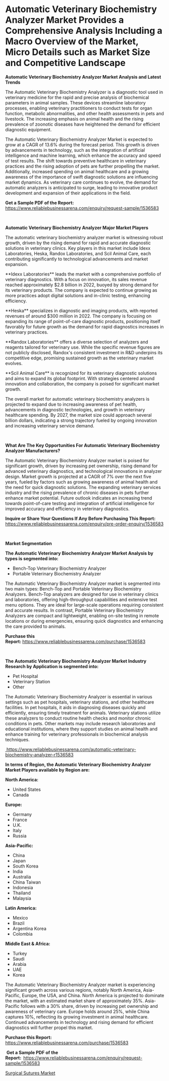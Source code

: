 <p><h1>Automatic Veterinary Biochemistry Analyzer Market Provides a Comprehensive Analysis Including a Macro Overview of the Market, Micro Details such as Market Size and Competitive Landscape</h1></p><p><strong>Automatic Veterinary Biochemistry Analyzer Market Analysis and Latest Trends</strong></p>
<p><p>The Automatic Veterinary Biochemistry Analyzer is a diagnostic tool used in veterinary medicine for the rapid and precise analysis of biochemical parameters in animal samples. These devices streamline laboratory processes, enabling veterinary practitioners to conduct tests for organ function, metabolic abnormalities, and other health assessments in pets and livestock. The increasing emphasis on animal health and the rising prevalence of zoonotic diseases have heightened the demand for efficient diagnostic equipment.</p><p>The Automatic Veterinary Biochemistry Analyzer Market is expected to grow at a CAGR of 13.6% during the forecast period. This growth is driven by advancements in technology, such as the integration of artificial intelligence and machine learning, which enhance the accuracy and speed of test results. The shift towards preventive healthcare in veterinary practices and the rising adoption of pets are further propelling the market. Additionally, increased spending on animal healthcare and a growing awareness of the importance of swift diagnostic solutions are influencing market dynamics. As veterinary care continues to evolve, the demand for automatic analyzers is anticipated to surge, leading to innovative product development and expansion of their applications in the field.</p></p>
<p><strong>Get a Sample PDF of the Report:&nbsp;</strong> <a href="https://www.reliablebusinessarena.com/enquiry/request-sample/1536583?utm_campaign=2452&utm_medium=2&utm_source=Github&utm_content=ia&utm_term=03032025&utm_id=automatic-veterinary-biochemistry-analyzer">https://www.reliablebusinessarena.com/enquiry/request-sample/1536583</a></p>
<p>&nbsp;</p>
<p><strong>Automatic Veterinary Biochemistry Analyzer Major Market Players</strong></p>
<p><p>The automatic veterinary biochemistry analyzer market is witnessing robust growth, driven by the rising demand for rapid and accurate diagnostic solutions in veterinary clinics. Key players in this market include Idexx Laboratories, Heska, Randox Laboratories, and Scil Animal Care, each contributing significantly to technological advancements and market expansion.</p><p>**Idexx Laboratories** leads the market with a comprehensive portfolio of veterinary diagnostics. With a focus on innovation, its sales revenue reached approximately $2.8 billion in 2022, buoyed by strong demand for its veterinary products. The company is expected to continue growing as more practices adopt digital solutions and in-clinic testing, enhancing efficiency.</p><p>**Heska** specializes in diagnostic and imaging products, with reported revenues of around $300 million in 2022. The company is focusing on expanding its range of point-of-care diagnostic products, positioning itself favorably for future growth as the demand for rapid diagnostics increases in veterinary practices.</p><p>**Randox Laboratories** offers a diverse selection of analyzers and reagents tailored for veterinary use. While the specific revenue figures are not publicly disclosed, Randox's consistent investment in R&D underpins its competitive edge, promising sustained growth as the veterinary market evolves.</p><p>**Scil Animal Care** is recognized for its veterinary diagnostic solutions and aims to expand its global footprint. With strategies centered around innovation and collaboration, the company is poised for significant market growth.</p><p>The overall market for automatic veterinary biochemistry analyzers is projected to expand due to increasing awareness of pet health, advancements in diagnostic technologies, and growth in veterinary healthcare spending. By 2027, the market size could approach several billion dollars, indicating a strong trajectory fueled by ongoing innovation and increasing veterinary service demand.</p></p>
<p>&nbsp;</p>
<p><strong>What Are The Key Opportunities For Automatic Veterinary Biochemistry Analyzer Manufacturers?</strong></p>
<p><p>The Automatic Veterinary Biochemistry Analyzer market is poised for significant growth, driven by increasing pet ownership, rising demand for advanced veterinary diagnostics, and technological innovations in analyzer design. Market growth is projected at a CAGR of 7% over the next five years, fueled by factors such as growing awareness of animal health and the need for quick diagnostic solutions. The expanding veterinary services industry and the rising prevalence of chronic diseases in pets further enhance market potential. Future outlook indicates an increasing trend towards point-of-care testing and integration of artificial intelligence for improved accuracy and efficiency in veterinary diagnostics.</p></p>
<p><strong>Inquire or Share Your Questions If Any Before Purchasing This Report:</strong> <a href="https://www.reliablebusinessarena.com/enquiry/pre-order-enquiry/1536583?utm_campaign=2452&utm_medium=2&utm_source=Github&utm_content=ia&utm_term=03032025&utm_id=automatic-veterinary-biochemistry-analyzer">https://www.reliablebusinessarena.com/enquiry/pre-order-enquiry/1536583</a></p>
<p>&nbsp;</p>
<p><strong>Market Segmentation</strong></p>
<p><strong>The Automatic Veterinary Biochemistry Analyzer Market Analysis by types is segmented into:</strong></p>
<p><ul><li>Bench-Top Veterinary Biochemistry Analyzer</li><li>Portable Veterinary Biochemistry Analyzer</li></ul></p>
<p><p>The Automatic Veterinary Biochemistry Analyzer market is segmented into two main types: Bench-Top and Portable Veterinary Biochemistry Analyzers. Bench-Top analyzers are designed for use in veterinary clinics and laboratories, offering high-throughput capabilities and extensive test menu options. They are ideal for large-scale operations requiring consistent and accurate results. In contrast, Portable Veterinary Biochemistry Analyzers are compact and lightweight, enabling on-site testing in remote locations or during emergencies, ensuring quick diagnostics and enhancing the care provided to animals.</p></p>
<p><strong>Purchase this Report:&nbsp;</strong><a href="https://www.reliablebusinessarena.com/purchase/1536583?utm_campaign=2452&utm_medium=2&utm_source=Github&utm_content=ia&utm_term=03032025&utm_id=automatic-veterinary-biochemistry-analyzer">https://www.reliablebusinessarena.com/purchase/1536583</a></p>
<p>&nbsp;</p>
<p><strong>The Automatic Veterinary Biochemistry Analyzer Market Industry Research by Application is segmented into:</strong></p>
<p><ul><li>Pet Hospital</li><li>Veterinary Station</li><li>Other</li></ul></p>
<p><p>The Automatic Veterinary Biochemistry Analyzer is essential in various settings such as pet hospitals, veterinary stations, and other healthcare facilities. In pet hospitals, it aids in diagnosing diseases quickly and efficiently, ensuring timely treatment for animals. Veterinary stations utilize these analyzers to conduct routine health checks and monitor chronic conditions in pets. Other markets may include research laboratories and educational institutions, where they support studies on animal health and enhance training for veterinary professionals in biochemical analysis techniques.</p></p>
<p><a href="https://www.reliablebusinessarena.com/automatic-veterinary-biochemistry-analyzer-r1536583?utm_campaign=2452&utm_medium=2&utm_source=Github&utm_content=ia&utm_term=03032025&utm_id=automatic-veterinary-biochemistry-analyzer">&nbsp;https://www.reliablebusinessarena.com/automatic-veterinary-biochemistry-analyzer-r1536583</a></p>
<p><strong>In terms of Region, the Automatic Veterinary Biochemistry Analyzer Market Players available by Region are:</strong></p>
<p>
    <p> <strong> North America: </strong>
        <ul>
            <li>United States</li>
            <li>Canada</li>
        </ul>
        </p> 
    <p> <strong> Europe: </strong>
        <ul>
            <li>Germany</li>
            <li>France</li>
            <li>U.K.</li>
            <li>Italy</li>
            <li>Russia</li>
        </ul>
        </p> 
    <p> <strong> Asia-Pacific: </strong>
        <ul>
            <li>China</li>
            <li>Japan</li>
            <li>South Korea</li>
            <li>India</li>
            <li>Australia</li>
            <li>China Taiwan</li>
            <li>Indonesia</li>
            <li>Thailand</li>
            <li>Malaysia</li>
        </ul>
        </p> 
    <p> <strong> Latin America: </strong>
        <ul>
            <li>Mexico</li>
            <li>Brazil</li>
            <li>Argentina Korea</li>
            <li>Colombia</li>
        </ul>
        </p> 
    <p> <strong> Middle East & Africa: </strong>
        <ul>
            <li>Turkey</li>
            <li>Saudi</li>
            <li>Arabia</li>
            <li>UAE</li>
            <li>Korea</li>
        </ul>
    </p>
    </p>
<p><p>The Automatic Veterinary Biochemistry Analyzer market is experiencing significant growth across various regions, notably North America, Asia-Pacific, Europe, the USA, and China. North America is projected to dominate the market, with an estimated market share of approximately 35%. Asia-Pacific follows with a 30% share, driven by increasing pet ownership and awareness of veterinary care. Europe holds around 25%, while China captures 10%, reflecting its growing investment in animal healthcare. Continued advancements in technology and rising demand for efficient diagnostics will further propel this market.</p></p>
<p><strong>Purchase this Report: </strong><a href="https://www.reliablebusinessarena.com/purchase/1536583?utm_campaign=2452&utm_medium=2&utm_source=Github&utm_content=ia&utm_term=03032025&utm_id=automatic-veterinary-biochemistry-analyzer">https://www.reliablebusinessarena.com/purchase/1536583</a></p>
<p>&nbsp;<strong>Get a Sample PDF of the Report:&nbsp;&nbsp;</strong><a href="https://www.reliablebusinessarena.com/enquiry/request-sample/1536583?utm_campaign=2452&utm_medium=2&utm_source=Github&utm_content=ia&utm_term=03032025&utm_id=automatic-veterinary-biochemistry-analyzer">https://www.reliablebusinessarena.com/enquiry/request-sample/1536583</a></p>
<p><strong></strong></p>
<p><p><a href="https://github.com/altafvaraswj/Market-Research-Report-List-1/blob/main/surgical-sutures-market.md?utm_campaign=2452&utm_medium=2&utm_source=Github&utm_content=ia&utm_term=03032025&utm_id=automatic-veterinary-biochemistry-analyzer">Surgical Sutures Market</a></p></p>